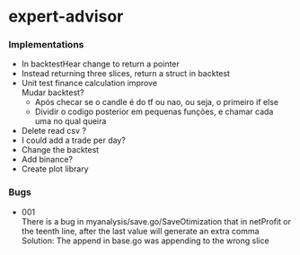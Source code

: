 # expert-advisor  

### Implementations  
- In backtestHear change to return a pointer 
- Instead returning three slices, return a struct in backtest  
- Unit test finance calculation improve  
Mudar backtest?
    - Após checar se o candle é do tf ou nao, ou seja, o primeiro if else
    - Dividir o codigo posterior em pequenas funções, e chamar cada uma no qual queira
- Delete read csv ?  
- I could add a trade per day?  
- Change the backtest
- Add binance?  
- Create plot library  

### Bugs
- 001  
 There is a bug in myanalysis/save.go/SaveOtimization that in netProfit or the teenth line, after the last value will generate an extra comma  
 Solution: The append in base.go was appending to the wrong slice